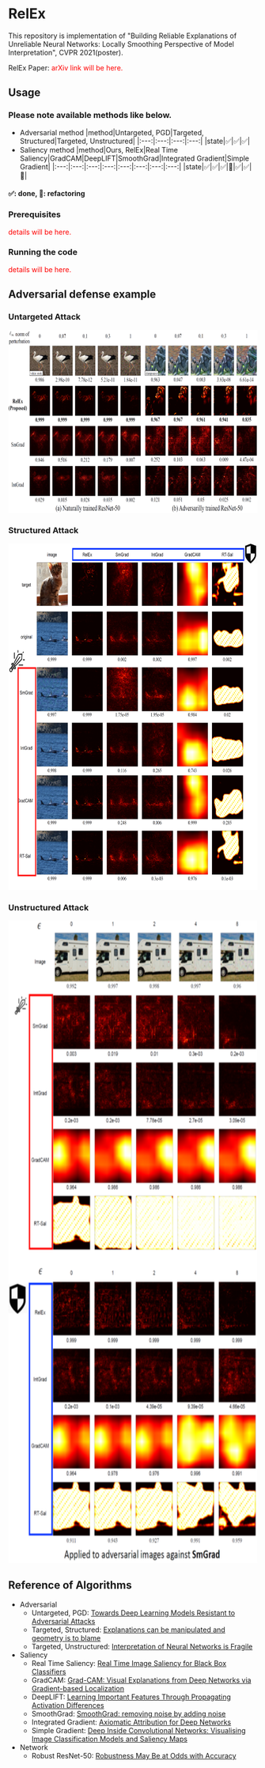 # RelEx
This repository is implementation of "Building Reliable Explanations of Unreliable Neural Networks: Locally Smoothing Perspective of Model Interpretation", CVPR 2021(poster).

RelEx Paper: <span style="color:red">arXiv link will be here.</span>

## Usage
### Please note available methods like below.
* Adversarial method
    |method|Untargeted, PGD|Targeted, Structured|Targeted, Unstructured|
    |:---:|:---:|:---:|:---:|
    |state|:white_check_mark:|:white_check_mark:|:white_check_mark:|
* Saliency method
    |method|Ours, RelEx|Real Time Saliency|GradCAM|DeepLIFT|SmoothGrad|Integrated Gradient|Simple Gradient|
    |:---:|:---:|:---:|:---:|:---:|:---:|:---:|:---:|
    |state|:white_check_mark:|:white_check_mark:|:white_check_mark:|:construction:|:white_check_mark:|:white_check_mark:|:construction:|
#### :white_check_mark:: done, :construction:: refactoring
### Prerequisites
<span style="color:red">details will be here.</span>
### Running the code
<span style="color:red">details will be here.</span>
## Adversarial defense example
### Untargeted Attack
<img src="./data/untargeted.png"  width="700" height="370"></img>
### Structured Attack
<img src="./data/structured.png"  width="700" height="700"></img>
### Unstructured Attack
<img src="./data/unstructured.png"  width="700" height="1300"></img>


## Reference of Algorithms
* Adversarial
    * Untargeted, PGD: [Towards Deep Learning Models Resistant to Adversarial Attacks](https://arxiv.org/abs/1706.06083)
    * Targeted, Structured: [Explanations can be manipulated and geometry is to blame](https://arxiv.org/abs/1906.07983) 
    * Targeted, Unstructured: [Interpretation of Neural Networks is Fragile](https://arxiv.org/abs/1710.10547)
* Saliency
    * Real Time Saliency: [Real Time Image Saliency for Black Box Classifiers](https://arxiv.org/abs/1705.07857)
    * GradCAM: [Grad-CAM: Visual Explanations from Deep Networks via Gradient-based Localization](https://arxiv.org/abs/1610.02391)
    * DeepLIFT: [Learning Important Features Through Propagating Activation Differences](https://arxiv.org/abs/1704.02685)
    * SmoothGrad: [SmoothGrad: removing noise by adding noise](https://arxiv.org/abs/1706.03825)
    * Integrated Gradient: [Axiomatic Attribution for Deep Networks](https://arxiv.org/abs/1703.01365)
    * Simple Gradient: [Deep Inside Convolutional Networks: Visualising Image Classification Models and Saliency Maps](https://arxiv.org/abs/1312.6034)
* Network
    * Robust ResNet-50: [Robustness May Be at Odds with Accuracy](https://arxiv.org/abs/1805.12152)